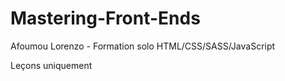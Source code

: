 # Mastering-Front-Ends
Afoumou Lorenzo - Formation solo HTML/CSS/SASS/JavaScript

Leçons uniquement
